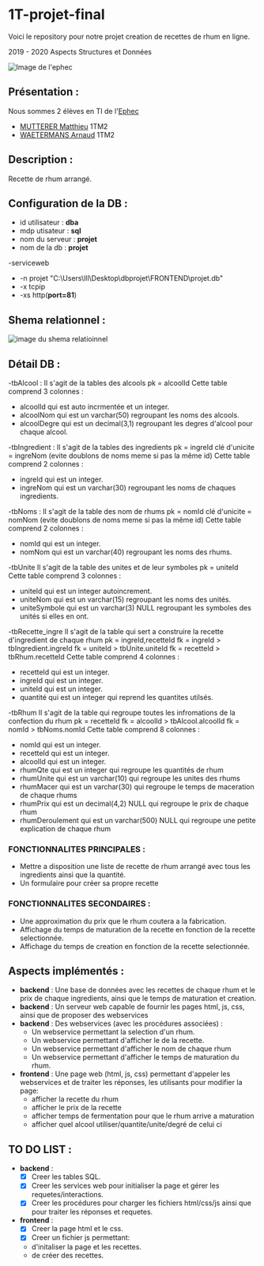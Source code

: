 # 1T-projet-final
Voici le repository pour notre projet creation de recettes de rhum en ligne.

2019 - 2020 Aspects Structures et Données

 ![Image de l'ephec](https://i.imgur.com/k1pB47i.png?1)
## Présentation :  
Nous sommes 2 élèves en TI de l'[Ephec](https://www.ephec.be/)
* [MUTTERER Matthieu](https://github.com/Matthieu-mutterer) 1TM2
* [WAETERMANS Arnaud](https://github.com/ArnaudW29) 1TM2
## Description :
Recette de rhum arrangé.
## Configuration de la DB : 
* id utilisateur : **dba**
* mdp utisateur  : **sql**
* nom du serveur : **projet**
* nom de la db   : **projet**


-serviceweb

* -n projet "C:\Users\lll\Desktop\dbprojet\FRONTEND\projet.db"
* -x tcpip
* -xs http(**port=81**)
## Shema relationnel :
![image du shema relatioinnel](https://i.imgur.com/e9dyFFF.png)
## Détail DB : 
-tbAlcool :
Il s'agit de la tables des alcools
pk = alcoolId
Cette table comprend 3 colonnes : 
* alcoolId qui est auto incrmentée et un integer.
* alcoolNom qui est un varchar(50) regroupant les noms des alcools.
* alcoolDegre qui est un decimal(3,1) regroupant les degres d'alcool pour chaque alcool. 

-tbIngredient : 
Il s'agit de la tables des ingredients
pk = ingreId
clé d'unicite = ingreNom (evite doublons de noms meme si pas la même id)
Cette table comprend 2 colonnes :
* ingreId qui est un integer.
* ingreNom qui est un varchar(30) regroupant les noms de chaques ingredients.


-tbNoms :
Il s'agit de la table des nom de rhums
pk = nomId
clé d'unicite = nomNom (evite doublons de noms meme si pas la même id)
Cette table comprend 2 colonnes : 
* nomId qui est un integer.
* nomNom qui est un varchar(40) regroupant les noms des rhums.


-tbUnite
Il s'agit de la table des unites et de leur symboles
pk = uniteId
Cette table comprend 3 colonnes : 
* uniteId qui est un integer autoincrement.
* uniteNom qui est un varchar(15) regroupant les noms des unités.
* uniteSymbole qui est un varchar(3) NULL regroupant les symboles des unités si elles en ont.


-tbRecette_ingre
Il s'agit de la table qui sert a construire la recette d'ingredient de chaque rhum
pk = ingreId,recetteId 
fk = ingreId > tbIngredient.ingreId
fk = uniteId > tbUnite.uniteId
fk = recetteId > tbRhum.recetteId
Cette table comprend 4 colonnes : 
* recetteId qui est un integer.
* ingreId qui est un integer.
* uniteId qui est un integer.
* quantité qui est un integer qui reprend les quantites utilsés.


-tbRhum
Il s'agit de la table qui regroupe toutes les infromations de la confection du rhum
pk = recetteId
fk = alcoolId > tbAlcool.alcoolId
fk = nomId > tbNoms.nomId
Cette table comprend 8 colonnes : 
* nomId qui est un integer.
* recetteId qui est un integer.
* alcoolId qui est un integer.
* rhumQte qui est un integer qui regroupe les quantités de rhum
* rhumUnite qui est un varchar(10) qui regroupe les unites des rhums
* rhumMacer qui est un varchar(30) qui regroupe le temps de maceration de chaque rhums
* rhumPrix qui est un decimal(4,2) NULL  qui regroupe le prix de chaque rhum
* rhumDeroulement qui est un varchar(500) NULL qui regroupe une petite explication de chaque rhum


### FONCTIONNALITES PRINCIPALES : 
* Mettre a disposition une liste de recette de rhum arrangé avec tous les ingredients ainsi que la quantité.
* Un formulaire pour créer sa propre recette
### FONCTIONNALITES SECONDAIRES : 
* Une approximation du prix que le rhum coutera a la fabrication.
* Affichage du temps de maturation de la recette en fonction de la recette selectionnée.
* Affichage du temps de creation en fonction de la recette selectionnée.
## Aspects implémentés :
* **backend** : Une base de données avec les recettes de chaque rhum et le prix de chaque ingredients, ainsi que le temps de maturation et creation.
* **backend** : Un serveur web capable de fournir les pages html, js, css, ainsi que de proposer des webservices
* **backend** : Des webservices (avec les procédures associées) :
	* Un webservice permettant la selection d'un rhum.
	* Un webservice permettant d'afficher le de la recette.
	* Un webservice permettant d'afficher le nom de chaque rhum
	* Un webservice permettant d'afficher le temps de maturation du rhum.
* **frontend** : Une page web (html, js, css) permettant d'appeler les webservices et de traiter les réponses, les utilisants pour modifier la page: 	
	* afficher la recette du rhum
	* afficher le prix de la recette
	* afficher temps de fermentation pour que le rhum arrive a maturation
	* afficher quel alcool utiliser/quantite/unite/degré de celui ci 
## TO DO LIST :
* **backend** : 
     * [x] Creer les tables SQL.
     * [x] Creer les services web pour initialiser la page et gérer les requetes/interactions.
     * [x] Creer les procédures pour charger les fichiers html/css/js ainsi que pour traiter les réponses et requetes.
* **frontend** : 
     * [x] Creer la page html et le css.
     * [x] Creer un fichier js permettant:
     - d'initaliser la page et les recettes.
     - de créer des recettes.

